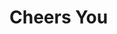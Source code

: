 <!--
 * @Author: w2xi
 * @Date: 2022-08-04 10:04:04
 * @LastEditors: w2xi
 * @LastEditTime: 2022-08-04 10:09:35
 * @Description: 
-->
# Cheers You
